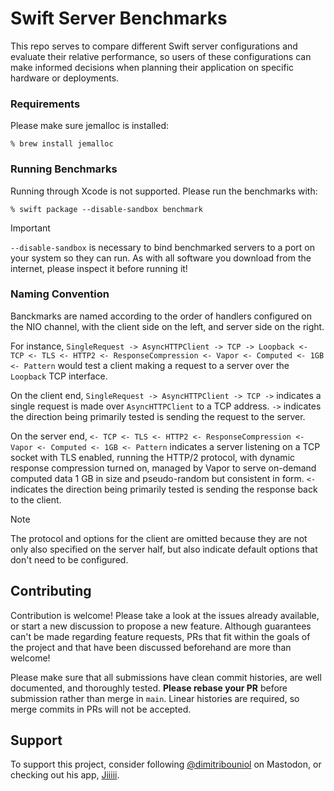 # Swift Server Benchmarks

This repo serves to compare different Swift server configurations and evaluate their relative performance, so users of these configurations can make informed decisions when planning their application on specific hardware or deployments.

### Requirements

Please make sure jemalloc is installed:
```
% brew install jemalloc
```

### Running Benchmarks

Running through Xcode is not supported. Please run the benchmarks with:
```
% swift package --disable-sandbox benchmark
```

> [!IMPORTANT]
> `--disable-sandbox` is necessary to bind benchmarked servers to a port on your system so they can run. As with all software you download from the internet, please inspect it before running it!

### Naming Convention

Banckmarks are named according to the order of handlers configured on the NIO channel, with the client side on the left, and server side on the right.

For instance, `SingleRequest -> AsyncHTTPClient -> TCP -> Loopback <- TCP <- TLS <- HTTP2 <- ResponseCompression <- Vapor <- Computed <- 1GB <- Pattern` would test a client making a request to a server over the `Loopback` TCP interface.

On the client end, `SingleRequest -> AsyncHTTPClient -> TCP ->` indicates a single request is made over `AsyncHTTPClient` to a TCP address. `->` indicates the direction being primarily tested is sending the request to the server.

On the server end, `<- TCP <- TLS <- HTTP2 <- ResponseCompression <- Vapor <- Computed <- 1GB <- Pattern` indicates a server listening on a TCP socket with TLS enabled, running the HTTP/2 protocol, with dynamic response compression turned on, managed by Vapor to serve on-demand computed data 1 GB in size and pseudo-random but consistent in form. `<-` indicates the direction being primarily tested is sending the response back to the client.

> [!Note]
> The protocol and options for the client are omitted because they are not only also specified on the server half, but also indicate default options that don't need to be configured.


## Contributing

Contribution is welcome! Please take a look at the issues already available, or start a new discussion to propose a new feature. Although guarantees can't be made regarding feature requests, PRs that fit within the goals of the project and that have been discussed beforehand are more than welcome!

Please make sure that all submissions have clean commit histories, are well documented, and thoroughly tested. **Please rebase your PR** before submission rather than merge in `main`. Linear histories are required, so merge commits in PRs will not be accepted.

## Support

To support this project, consider following [@dimitribouniol](https://mastodon.social/@dimitribouniol) on Mastodon, or checking out his app, [Jiiiii](https://jiiiii.moe/).
